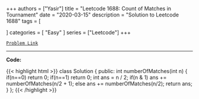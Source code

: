 
+++
authors = ["Yasir"]
title = "Leetcode 1688: Count of Matches in Tournament"
date = "2020-03-15"
description = "Solution to Leetcode 1688"
tags = [
    
]
categories = [
    "Easy"
]
series = ["Leetcode"]
+++



[`Problem Link`](https://leetcode.com/problems/count-of-matches-in-tournament/description/)

---

**Code:**

{{< highlight html >}}
class Solution {
public:
    int numberOfMatches(int n) {
        if(n==0) return 0;
        if(n==1) return 0;
        int ans = n / 2;
        if(n & 1)
        ans += numberOfMatches(n/2 + 1);
        else
        ans += numberOfMatches(n/2);
        return ans;
    }
};
{{< /highlight >}}

